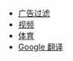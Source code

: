 - [广告过滤](topic/ad-filter.md)
- [视频](topic/video.md)
- [体育](topic/sport.md)
- [Google 翻译](topic/google-translate.md)
